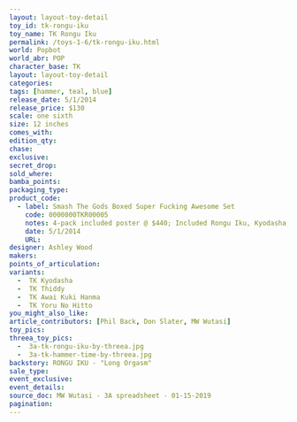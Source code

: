 ```yaml
---
layout: layout-toy-detail 
toy_id: tk-rongu-iku
toy_name: TK Rongu Iku
permalink: /toys-1-6/tk-rongu-iku.html
world: Popbot
world_abr: POP
character_base: TK
layout: layout-toy-detail
categories: 
tags: [hammer, teal, blue]
release_date: 5/1/2014
release_price: $130 
scale: one sixth
size: 12 inches
comes_with: 
edition_qty: 
chase: 
exclusive: 
secret_drop: 
sold_where: 
bamba_points: 
packaging_type: 
product_code: 
  - label: Smash The Gods Boxed Super Fucking Awesome Set
    code: 0000000TKR00005
    notes: 4-pack included poster @ $440; Included Rongu Iku, Kyodasha, Awai Kuki Hanma, Yoru No Hitto
    date: 5/1/2014
    URL:
designer: Ashley Wood
makers: 
points_of_articulation: 
variants: 
  -  TK Kyodasha
  -  TK Thiddy
  -  TK Awai Kuki Hanma
  -  TK Yoru No Hitto
you_might_also_like: 
article_contributors: [Phil Back, Don Slater, MW Wutasi]
toy_pics: 
threea_toy_pics:
  -  3a-tk-rongu-iku-by-threea.jpg
  -  3a-tk-hammer-time-by-threea.jpg
backstory: RONGU IKU - "Long Orgasm"
sale_type: 
event_exclusive: 
event_details: 
source_doc: MW Wutasi - 3A spreadsheet - 01-15-2019
pagination: 
---
```

